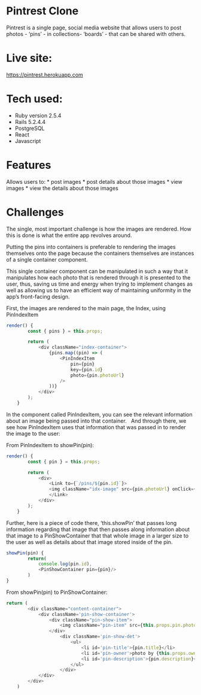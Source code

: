 # Pintrest Clone

Pintrest is a single page, social media website that allows users to post photos - ‘pins’ - in collections- ‘boards’ - that can be shared with others. 

# Live site: 
https://pintrest.herokuapp.com

# Tech used:

* Ruby version 2.5.4
* Rails 5.2.4.4
* PostgreSQL
* React
* Javascript

# Features 
Allows users to:
	* post images
	* post details about those images
	* view images
	* view the details about those images
  
# Challenges

The single, most important challenge is how the images are rendered. How this is done is what the entire app revolves around.

Putting the pins into containers is preferable to rendering the images themselves onto the page because the containers themselves are instances of a single container component.

This single container component can be manipulated in such a way that it manipulates how each photo that is rendered through it is presented to the user, thus, saving us time and energy when trying to implement changes as well as allowing us to have an efficient way of maintaining uniformity in the app’s front-facing design.

First, the images are rendered to the main page, the Index, using PinIndexItem

```javascript
render() {
        const { pins } = this.props;

        return (
            <div className="index-container">
                {pins.map((pin) => (
                    <PinIndexItem
                        pin={pin}
                        key={pin.id}
                        photo={pin.photoUrl}
                    />
                ))}
            </div>
        );
    }
```

In the component called PinIndexItem, you can see the relevant information about an image being passed into that container.   And through there, we see  how PinIndexItem uses that information that was passed in to render the image to the user:

From PinIndexItem to showPin(pin):

```javascript
render() {
        const { pin } = this.props;

        return (
            <div>
                <Link to={`/pins/${pin.id}`}>
                <img className="idx-image" src={pin.photoUrl} onClick={() => this.showPin(pin)}/>
                </Link>
            </div>
        );
    }
```

Further, here is a piece of code there, ‘this.showPin’ that passes long information regarding that image that then passes along information about that image to a PinShowContainer that that whole image in a larger size to the user as well as details about that image stored inside of the pin.

```javascript
showPin(pin) {
        return(
            console.log(pin.id),
            <PinShowContainer pin={pin}/>
        )
}
```

From showPin(pin) to PinShowContainer:

```javascript
return (
        <div className="content-container">
            <div className='pin-show-container'>
                <div className="pin-show-item">
                    <img className="pin-item" src={this.props.pin.photoUrl} />
                </div>
                    <div className='pin-show-det'>
                        <ul>
                            <li id='pin-title'>{pin.title}</li>
                            <li id='pin-owner'>photo by {this.props.owner.username}</li>
                            <li id='pin-description'>{pin.description}</li>
                        </ul>
                    </div>
            </div>
        </div>
    )
```


